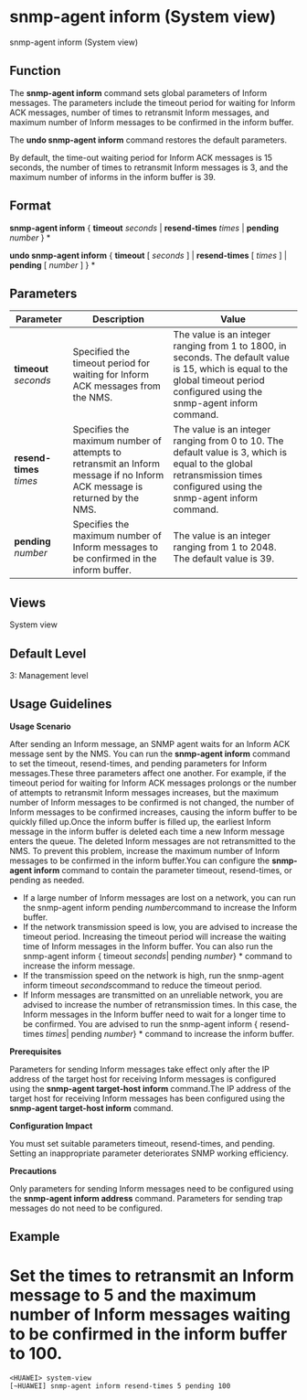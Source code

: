 snmp-agent inform (System view)
===============================

snmp-agent inform (System view)

Function
--------



The **snmp-agent inform** command sets global parameters of Inform messages. The parameters include the timeout period for waiting for Inform ACK messages, number of times to retransmit Inform messages, and maximum number of Inform messages to be confirmed in the inform buffer.

The **undo snmp-agent inform** command restores the default parameters.



By default, the time-out waiting period for Inform ACK messages is 15 seconds, the number of times to retransmit Inform messages is 3, and the maximum number of informs in the inform buffer is 39.


Format
------

**snmp-agent inform** { **timeout** *seconds* | **resend-times** *times* | **pending** *number* } \*

**undo snmp-agent inform** { **timeout** [ *seconds* ] | **resend-times** [ *times* ] | **pending** [ *number* ] } \*


Parameters
----------

| Parameter | Description | Value |
| --- | --- | --- |
| **timeout** *seconds* | Specified the timeout period for waiting for Inform ACK messages from the NMS. | The value is an integer ranging from 1 to 1800, in seconds. The default value is 15, which is equal to the global timeout period configured using the snmp-agent inform command. |
| **resend-times** *times* | Specifies the maximum number of attempts to retransmit an Inform message if no Inform ACK message is returned by the NMS. | The value is an integer ranging from 0 to 10. The default value is 3, which is equal to the global retransmission times configured using the snmp-agent inform command. |
| **pending** *number* | Specifies the maximum number of Inform messages to be confirmed in the inform buffer. | The value is an integer ranging from 1 to 2048. The default value is 39. |



Views
-----

System view


Default Level
-------------

3: Management level


Usage Guidelines
----------------

**Usage Scenario**

After sending an Inform message, an SNMP agent waits for an Inform ACK message sent by the NMS. You can run the **snmp-agent inform** command to set the timeout, resend-times, and pending parameters for Inform messages.These three parameters affect one another. For example, if the timeout period for waiting for Inform ACK messages prolongs or the number of attempts to retransmit Inform messages increases, but the maximum number of Inform messages to be confirmed is not changed, the number of Inform messages to be confirmed increases, causing the inform buffer to be quickly filled up.Once the inform buffer is filled up, the earliest Inform message in the inform buffer is deleted each time a new Inform message enters the queue. The deleted Inform messages are not retransmitted to the NMS. To prevent this problem, increase the maximum number of Inform messages to be confirmed in the inform buffer.You can configure the **snmp-agent inform** command to contain the parameter timeout, resend-times, or pending as needed.

* If a large number of Inform messages are lost on a network, you can run the snmp-agent inform pending *number*command to increase the Inform buffer.
* If the network transmission speed is low, you are advised to increase the timeout period. Increasing the timeout period will increase the waiting time of Inform messages in the Inform buffer. You can also run the snmp-agent inform { timeout *seconds*| pending *number*} \* command to increase the inform message.
* If the transmission speed on the network is high, run the snmp-agent inform timeout *seconds*command to reduce the timeout period.
* If Inform messages are transmitted on an unreliable network, you are advised to increase the number of retransmission times. In this case, the Inform messages in the Inform buffer need to wait for a longer time to be confirmed. You are advised to run the snmp-agent inform { resend-times *times*| pending *number*} \* command to increase the inform buffer.

**Prerequisites**

Parameters for sending Inform messages take effect only after the IP address of the target host for receiving Inform messages is configured using the **snmp-agent target-host inform** command.The IP address of the target host for receiving Inform messages has been configured using the **snmp-agent target-host inform** command.

**Configuration Impact**

You must set suitable parameters timeout, resend-times, and pending. Setting an inappropriate parameter deteriorates SNMP working efficiency.

**Precautions**

Only parameters for sending Inform messages need to be configured using the **snmp-agent inform address** command. Parameters for sending trap messages do not need to be configured.


Example
-------

# Set the times to retransmit an Inform message to 5 and the maximum number of Inform messages waiting to be confirmed in the inform buffer to 100.
```
<HUAWEI> system-view
[~HUAWEI] snmp-agent inform resend-times 5 pending 100

```